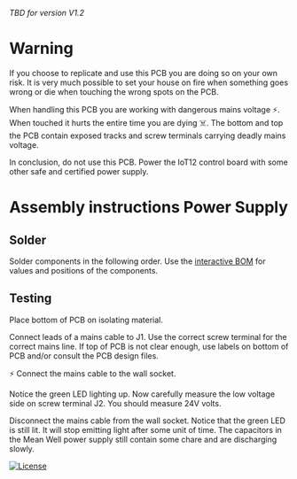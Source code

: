 *TBD for version V1.2*


# Warning

If you choose to replicate and use this PCB you are doing so on your own risk. It is very much possible to set your house on fire when something goes wrong or die when touching the wrong spots on the PCB.

When handling this PCB you are working with dangerous mains voltage ⚡. When touched it hurts the entire time you are dying ☠️. The bottom and top the PCB contain exposed tracks and screw terminals carrying deadly mains voltage.

In conclusion, do not use this PCB. Power the IoT12 control board with some other safe and certified power supply.

# Assembly instructions Power Supply

## Solder

Solder components in the following order.
Use the [interactive BOM](bom/ibom.html) for values and positions of the components.

## Testing

Place bottom of PCB on isolating material.

Connect leads of a mains cable to J1. Use the correct screw terminal for the correct mains line. If top of PCB is not clear enough, use labels on bottom of PCB and/or consult the PCB design files.

⚡ Connect the mains cable to the wall socket.

Notice the green LED lighting up. Now carefully measure the low voltage side on screw terminal J2. You should measure 24V volts.

Disconnect the mains cable from the wall socket. Notice that the green LED is still lit. It will stop emitting light after some unit of time. The capacitors in the Mean Well power supply still contain some chare and are discharging slowly.

[![License](https://img.shields.io/badge/License-Apache%202.0-blue.svg)](https://opensource.org/licenses/Apache-2.0)